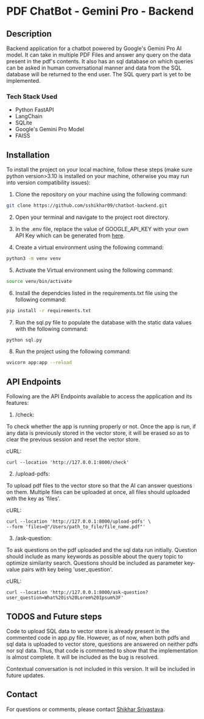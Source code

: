 # PDF ChatBot - Gemini Pro - Backend

## Description

Backend application for a chatbot powered by Google's Gemini Pro AI model. It can take in multiple PDF Files and answer any query on the data present in the pdf's contents. It also has an sql database on which queries can be asked in human conversational manner and data from the SQL database will be returned to the end user. The SQL query part is yet to be implemented.

### Tech Stack Used

- Python FastAPI
- LangChain
- SQLite
- Google's Gemini Pro Model
- FAISS

## Installation

To install the project on your local machine, follow these steps (make sure python version>3.10 is installed on your machine, otherwise you may run into version compatibility issues):
1. Clone the repository on your machine using the following command:
```bash
git clone https://github.com/sshikhar09/chatbot-backend.git
```

2. Open your terminal and navigate to the project root directory.

3. In the .env file, replace the value of GOOGLE_API_KEY with your own API Key which can be generated from [here](https://aistudio.google.com/).

4. Create a virtual environment using the following command:
```bash
python3 -m venv venv
```
5. Activate the Virtual environment using the following command:
```bash
source venv/bin/activate
```
6. Install the dependcies listed in the requirements.txt file using the following command:
```bash
pip install -r requirements.txt
```
7. Run the sql.py file to populate the database with the static data values with the following command:
```bash
python sql.py
```
8. Run the project using the following command:
```bash
uvicorn app:app --reload
```

## API Endpoints

Following are the API Endpoints available to access the application and its features:

1. /check:

To check whether the app is running properly or not. Once the app is run, if any data is previously stored in the vector store, it will be erased so as to clear the previous session and reset the vector store.

cURL:
```
curl --location 'http://127.0.0.1:8000/check'
```

2. /upload-pdfs:

To upload pdf files to the vector store so that the AI can answer questions on them. Multiple files can be uploaded at once, all files should uploaded with the key as 'files'.

cURL:
```
curl --location 'http://127.0.0.1:8000/upload-pdfs' \
--form 'files=@"/Users/path_to_file/file_name.pdf"'
```

3. /ask-question:

To ask questions on the pdf uploaded and the sql data run initially. Question should include as many keywords as possible about the query topic to optimize similarity search. Questions should be included as parameter key-value pairs with key being 'user_question'.

cURL:
```
curl --location 'http://127.0.0.1:8000/ask-question?user_question=What%20is%20Lorem%20Ipsum%3F'
```

## TODOS and Future steps

Code to upload SQL data to vector store is already present in the commented code in app.py file. However, as of now, when both pdfs and sql data is uploaded to vector store, questions are answered on neither pdfs nor sql data. Thus, that code is commented to show that the implementation is almost complete. It will be included as the bug is resolved.

Contextual conversation is not included in this version. It will be included in future updates.

## Contact

For questions or comments, please contact [Shikhar Srivastava](https://www.linkedin.com/in/shikhar-srivastava-518598218/).
